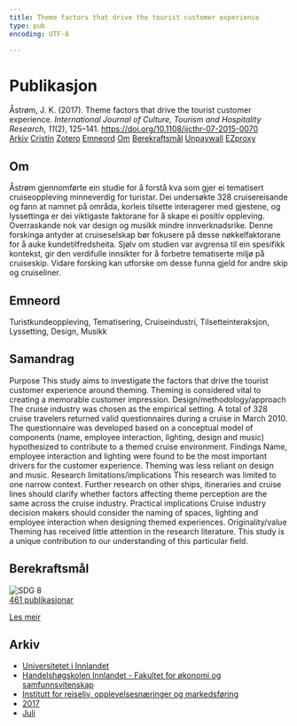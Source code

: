 ```yaml
---
title: Theme factors that drive the tourist customer experience
type: pub
encoding: UTF-8

---
```

<h1>Publikasjon</h1>
<article id="csl-bib-container-XU8NYD58" class="csl-bib-container">
  <div class="csl-bib-body"> <div class="csl-entry">Åstrøm, J. K. (2017). Theme factors that drive the tourist customer experience. <i>International Journal of Culture, Tourism and Hospitality Research</i>, <i>11</i>(2), 125–141. <a href="https://doi.org/10.1108/ijcthr-07-2015-0070">https://doi.org/10.1108/ijcthr-07-2015-0070</a></div> </div>
  <div class="csl-bib-buttons">
    <a href="#taxonomy-article-XU8NYD58" alt="archive" class="csl-bib-button">Arkiv</a>
    <a href="https://app.cristin.no/results/show.jsf?id=1483494" alt="Cristin" class="csl-bib-button">Cristin</a>
    <a href="http://zotero.org/groups/5881554/items/XU8NYD58" alt="Zotero" class="csl-bib-button">Zotero</a>
    <a href="#keywords-article-XU8NYD58" alt="keywords" class="csl-bib-button">Emneord</a>
    <a href="#about-article-XU8NYD58" alt="about_pub" class="csl-bib-button">Om</a>
    <a href="#sdg-article-XU8NYD58" alt="sdg" class="csl-bib-button">Berekraftsmål</a>
    <a href="https://doi.org/10.1108/ijcthr-07-2015-0070" alt="Unpaywall" class="csl-bib-button">Unpaywall</a>
    <a href="https://doi.org/10.1108/ijcthr-07-2015-0070" alt="EZproxy" class="csl-bib-button">EZproxy</a>
  </div>
  <div id="csl-bib-meta-container-XU8NYD58"></div>
</article>
<div id="csl-bib-meta-XU8NYD58" class="csl-bib-meta">
  <article id="about-article-XU8NYD58" class="about_pub-article">
    <h1>Om</h1>
    Åstrøm gjennomførte ein studie for å forstå kva som gjer ei tematisert cruiseoppleving minneverdig for turistar. Dei undersøkte 328 cruisereisande og fann at namnet på områda, korleis tilsette interagerer med gjestene, og lyssettinga er dei viktigaste faktorane for å skape ei positiv oppleving. Overraskande nok var design og musikk mindre innverknadsrike. Denne forskinga antyder at cruiseselskap bør fokusere på desse nøkkelfaktorane for å auke kundetilfredsheita. Sjølv om studien var avgrensa til ein spesifikk kontekst, gir den verdifulle innsikter for å forbetre tematiserte miljø på cruiseskip. Vidare forsking kan utforske om desse funna gjeld for andre skip og cruiseliner.
  </article>
  <article id="keywords-article-XU8NYD58" class="keywords-article">
    <h1>Emneord</h1>
    Turistkundeoppleving, Tematisering, Cruiseindustri, Tilsetteinteraksjon, Lyssetting, Design, Musikk
  </article>
  <article id="abstract-article-XU8NYD58" class="abstract-article">
    <h1>Samandrag</h1>
    Purpose This study aims to investigate the factors that drive the tourist customer experience around theming. Theming is considered vital to creating a memorable customer impression. Design/methodology/approach The cruise industry was chosen as the empirical setting. A total of 328 cruise travelers returned valid questionnaires during a cruise in March 2010. The questionnaire was developed based on a conceptual model of components (name, employee interaction, lighting, design and music) hypothesized to contribute to a themed cruise environment. Findings Name, employee interaction and lighting were found to be the most important drivers for the customer experience. Theming was less reliant on design and music. Research limitations/implications This research was limited to one narrow context. Further research on other ships, itineraries and cruise lines should clarify whether factors affecting theme perception are the same across the cruise industry. Practical implications Cruise industry decision makers should consider the naming of spaces, lighting and employee interaction when designing themed experiences. Originality/value Theming has received little attention in the research literature. This study is a unique contribution to our understanding of this particular field.
  </article>
  <article id="sdg-article-XU8NYD58" class="sdg-article">
    <h1>Berekraftsmål</h1>
    <div class="sdg-container"><div id="sdg8" class="sdg">
        <img src="{{< params subfolder >}}images/sdg/sdg08_nn.png" class="image" alt="SDG 8">
        <div class="sdg-overlay">
          <a href="/nn/archive/?key=?sdg=8#archive" class="sdg-publication-count"><span>461</span> publikasjonar</a>
          <p><a href="https://fn.no/om-fn/fns-baerekraftsmaal/anstendig-arbeid-og-oekonomisk-vekst?lang=nno-NO" class="sdg-read-more">Les meir</a></p>
        </div>
      </div></div>
  </article>
  <article id="taxonomy-article-XU8NYD58" class="taxonomy-article">
    <h1>Arkiv</h1>
    <ul>
      <li>
        <a href="/nn/archive/?key=3DCRN523">Universitetet i Innlandet</a>
      </li>
      <li>
        <a href="/nn/archive/?key=DU8Q9LN9">Handelshøgskolen Innlandet - Fakultet for økonomi og samfunnsvitenskap</a>
      </li>
      <li>
        <a href="/nn/archive/?key=HTIZLGPZ">Institutt for reiseliv, opplevelsesnæringer og markedsføring</a>
      </li>
      <li>
        <a href="/nn/archive/?key=EYHNJGH5">2017</a>
      </li>
      <li>
        <a href="/nn/archive/?key=CHGKGUFN">Juli</a>
      </li>
    </ul>
  </article>
</div>
